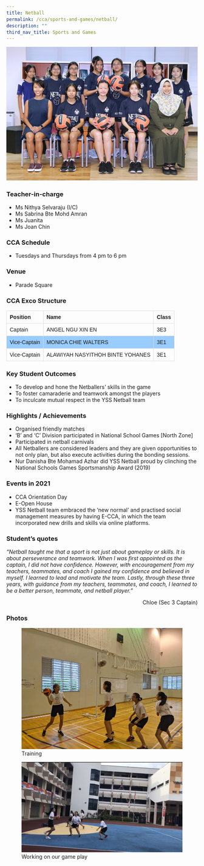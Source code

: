 ```yaml
---
title: Netball
permalink: /cca/sports-and-games/netball/
description: ""
third_nav_title: Sports and Games
---
```

![](/images/StudDevelopment/CCAs/SportsGames/Netball/netball_2023.JPG)

### Teacher-in-charge
* Ms Nithya Selvaraju (I/C)
* Ms Sabrina Bte Mohd Amran
* Ms Juanita
* Ms Joan Chin

### CCA Schedule
* Tuesdays and Thursdays from 4 pm to 6 pm

### Venue
* Parade Square


### CCA Exco Structure

<style>
table {
  font-family: arial, sans-serif;
  border-collapse: collapse;
  width: 100%;
}

td, th {
  border: 1px solid #dddddd;
  text-align: left;
  padding: 8px;
}

tr:nth-child(even) {
  background-color: #99ccff;
}
</style>



| Position | Name | 	Class |
| -------- | -------- | -------- |
| Captain     | ANGEL NGU XIN EN   | 3E3     |
| Vice-Captain     | MONICA CHIE WALTERS     | 3E1   |
| Vice-Captain     | ALAWIYAH NASYITHOH BINTE YOHANES    | 3E1   |

### Key Student Outcomes

* To develop and hone the Netballers’ skills in the game
* To foster camaraderie and teamwork amongst the players
* To inculcate mutual respect in the YSS Netball team

### Highlights / Achievements

* Organised friendly matches
* ‘B’ and ‘C’ Division participated in National School Games [North Zone]
* Participated in netball carnivals
* All Netballers are considered leaders and they are given opportunities to not only plan, but also execute activities during the bonding sessions.
* Nur Danisha Bte Mohamad Azhar did YSS Netball proud by clinching the National Schools Games Sportsmanship Award (2019)

### Events in 2021

* CCA Orientation Day   
* E-Open House
* YSS Netball team embraced the ‘new normal’ and practised social management measures by having E-CCA, in which the team incorporated new drills and skills via online platforms.

### Student’s quotes

*“Netball taught me that a sport is not just about gameplay or skills. It is about perseverance and teamwork. When I was first appointed as the captain, I did not have confidence. However, with encouragement from my teachers, teammates, and coach I gained my confidence and believed in myself. I learned to lead and motivate the team. Lastly, through these three years, with guidance from my teachers, teammates, and coach, I learned to be a better person, teammate, and netball player.”*

<div style="text-align:right">Chloe (Sec 3 Captain)</div>

### Photos

<figure><img src="/images/StudDevelopment/CCAs/SportsGames/Netball/Netball-1.jpg"><figcaption>Training</figcaption></figure>

<figure><img src="/images/StudDevelopment/CCAs/SportsGames/Netball/Netball-3.png"><figcaption>Working on our game play</figcaption></figure>